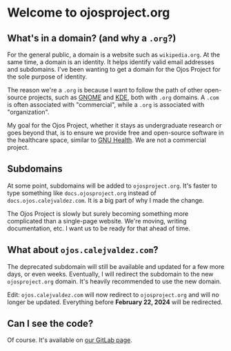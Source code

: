 # Welcome to ojosproject.org

## What's in a domain? (and why a `.org`?)

For the general public, a domain is a website such as `wikipedia.org`. At the same time, a domain is an identity. It helps identify valid email addresses and subdomains. I've been wanting to get a domain for the Ojos Project for the sole purpose of identity.

The reason we're a `.org` is because I want to follow the path of other open-source projects, such as [GNOME](https://gnome.org/) and [KDE](https://kde.org/), both with `.org` domains. A `.com` is often associated with "commercial", while a `.org` is associated with "organization".

My goal for the Ojos Project, whether it stays as undergraduate research or goes beyond that, is to ensure we provide free and open-source software in the healthcare space, similar to [GNU Health](https://www.gnuhealth.org/). We are not a commercial project.

## Subdomains

At some point, subdomains will be added to `ojosproject.org`. It's faster to type something like `docs.ojosproject.org` instead of `docs.ojos.calejvaldez.com`. It is a big part of why I made the change.

The Ojos Project is slowly but surely becoming something more complicated than a single-page website. We're moving, writing documentation, etc. I want us to be ready for that ahead of time.

## What about `ojos.calejvaldez.com`?

The deprecated subdomain will still be available and updated for a few more days, or even weeks. Eventually, I will redirect the subdomain to the new `ojosproject.org` domain. It's heavily recommended to use the new domain.

Edit: `ojos.calejvaldez.com` will now redirect to `ojosproject.org` and will no longer be updated. Everything before **February 22, 2024** will be redirected.

## Can I see the code?

Of course. It's available on [our GitLab page](https://gitlab.com/ojosproject/website).
